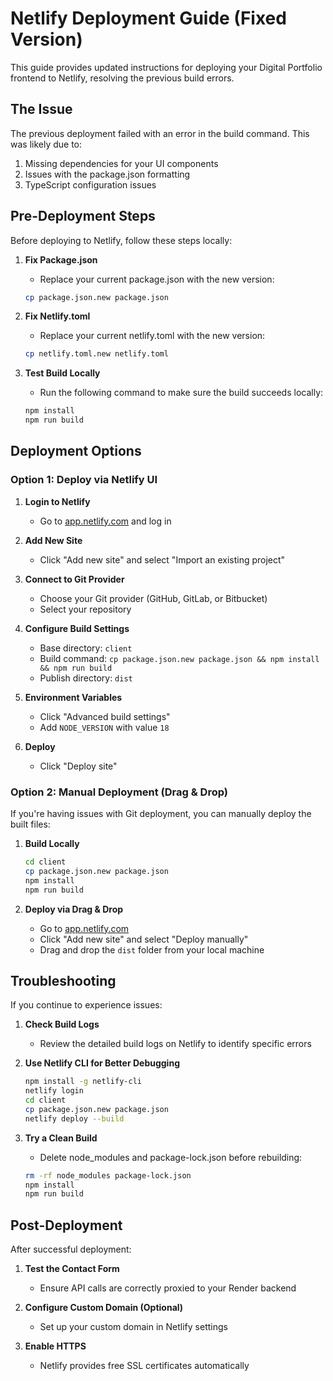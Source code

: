 # Netlify Deployment Guide (Fixed Version)

This guide provides updated instructions for deploying your Digital Portfolio frontend to Netlify, resolving the previous build errors.

## The Issue

The previous deployment failed with an error in the build command. This was likely due to:

1. Missing dependencies for your UI components
2. Issues with the package.json formatting
3. TypeScript configuration issues

## Pre-Deployment Steps

Before deploying to Netlify, follow these steps locally:

1. **Fix Package.json**
   - Replace your current package.json with the new version:
   ```bash
   cp package.json.new package.json
   ```

2. **Fix Netlify.toml**
   - Replace your current netlify.toml with the new version:
   ```bash
   cp netlify.toml.new netlify.toml
   ```

3. **Test Build Locally**
   - Run the following command to make sure the build succeeds locally:
   ```bash
   npm install
   npm run build
   ```

## Deployment Options

### Option 1: Deploy via Netlify UI

1. **Login to Netlify**
   - Go to [app.netlify.com](https://app.netlify.com) and log in

2. **Add New Site**
   - Click "Add new site" and select "Import an existing project"

3. **Connect to Git Provider**
   - Choose your Git provider (GitHub, GitLab, or Bitbucket)
   - Select your repository

4. **Configure Build Settings**
   - Base directory: `client`
   - Build command: `cp package.json.new package.json && npm install && npm run build`
   - Publish directory: `dist`

5. **Environment Variables**
   - Click "Advanced build settings"
   - Add `NODE_VERSION` with value `18`

6. **Deploy**
   - Click "Deploy site"

### Option 2: Manual Deployment (Drag & Drop)

If you're having issues with Git deployment, you can manually deploy the built files:

1. **Build Locally**
   ```bash
   cd client
   cp package.json.new package.json
   npm install
   npm run build
   ```

2. **Deploy via Drag & Drop**
   - Go to [app.netlify.com](https://app.netlify.com)
   - Click "Add new site" and select "Deploy manually"
   - Drag and drop the `dist` folder from your local machine

## Troubleshooting

If you continue to experience issues:

1. **Check Build Logs**
   - Review the detailed build logs on Netlify to identify specific errors

2. **Use Netlify CLI for Better Debugging**
   ```bash
   npm install -g netlify-cli
   netlify login
   cd client
   cp package.json.new package.json
   netlify deploy --build
   ```

3. **Try a Clean Build**
   - Delete node_modules and package-lock.json before rebuilding:
   ```bash
   rm -rf node_modules package-lock.json
   npm install
   npm run build
   ```

## Post-Deployment

After successful deployment:

1. **Test the Contact Form**
   - Ensure API calls are correctly proxied to your Render backend

2. **Configure Custom Domain (Optional)**
   - Set up your custom domain in Netlify settings

3. **Enable HTTPS**
   - Netlify provides free SSL certificates automatically
